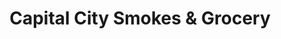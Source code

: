 ---
title: "Capital City Smokes & Grocery"
url: /topeka/capital-city-smokes-and-grocery/
shop: convenience
---